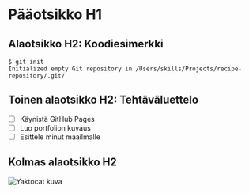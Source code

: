 # Pääotsikko H1

## Alaotsikko H2: Koodiesimerkki

```
$ git init
Initialized empty Git repository in /Users/skills/Projects/recipe-repository/.git/
```

## Toinen alaotsikko H2: Tehtäväluettelo

- [ ] Käynistä GitHub Pages
- [ ] Luo portfolion kuvaus
- [ ] Esittele minut maailmalle

## Kolmas alaotsikko H2

![Yaktocat kuva](https://octodex.github.com/images/yaktocat.png)

